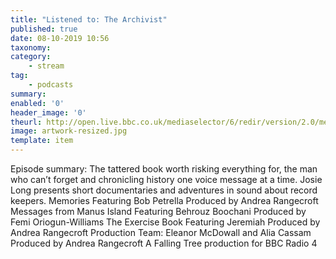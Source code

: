 ```yaml
---
title: "Listened to: The Archivist"
published: true
date: 08-10-2019 10:56
taxonomy:
category:
	- stream
tag:
	- podcasts
summary:
enabled: '0'
header_image: '0'
theurl: http://open.live.bbc.co.uk/mediaselector/6/redir/version/2.0/mediaset/audio-nondrm-download/proto/http/vpid/p07p7qq9.mp3
image: artwork-resized.jpg
template: item
---
```

 
Episode summary: The tattered book worth risking everything for, the man who can’t forget and chronicling history one voice message at a time. Josie Long presents short documentaries and adventures in sound about record keepers. Memories Featuring Bob Petrella Produced by Andrea Rangecroft Messages from Manus Island Featuring Behrouz Boochani Produced by Femi Oriogun-Williams The Exercise Book Featuring Jeremiah Produced by Andrea Rangecroft Production Team: Eleanor McDowall and Alia Cassam Produced by Andrea Rangecroft A Falling Tree production for BBC Radio 4
